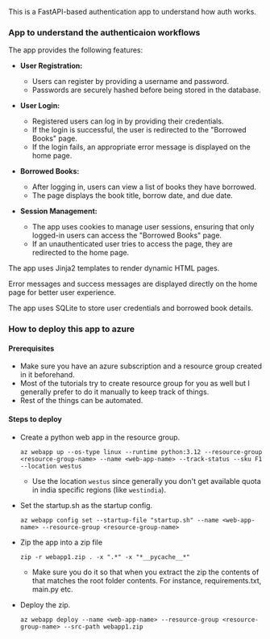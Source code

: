 This is a FastAPI-based authentication app to understand how auth works. 

### App to understand the authenticaion workflows

The app provides the following features:

- **User Registration:**
    - Users can register by providing a username and password.
    - Passwords are securely hashed before being stored in the database.

- **User Login:**
    - Registered users can log in by providing their credentials.
    - If the login is successful, the user is redirected to the "Borrowed Books" page.
    - If the login fails, an appropriate error message is displayed on the home page.

- **Borrowed Books:**
    - After logging in, users can view a list of books they have borrowed.
    - The page displays the book title, borrow date, and due date.

- **Session Management:**
    - The app uses cookies to manage user sessions, ensuring that only logged-in users can access the "Borrowed Books" page.
    - If an unauthenticated user tries to access the page, they are redirected to the home page.

The app uses Jinja2 templates to render dynamic HTML pages.

Error messages and success messages are displayed directly on the home page for better user experience.

The app uses SQLite to store user credentials and borrowed book details.

### How to deploy this app to azure

#### Prerequisites
- Make sure you have an azure subscription and a resource group created in it beforehand. 
- Most of the tutorials try to create resource group for you as well but I generally prefer to do it manually to keep track of things. 
- Rest of the things can be automated.

#### Steps to deploy
- Create a python web app in the resource group.

    ```az webapp up --os-type linux --runtime python:3.12 --resource-group <resource-group-name> --name <web-app-name> --track-status --sku F1 --location westus```

    - Use the location `westus` since generally you don't get available quota in india specific regions (like `westindia`).

- Set the startup.sh as the startup config.
    
    ```az webapp config set --startup-file "startup.sh" --name <web-app-name> --resource-group <resource-group-name>```

- Zip the app into a zip file

    ```zip -r webapp1.zip . -x ".*" -x "*__pycache__*"```

  - Make sure you do it so that when you extract the zip the contents of that matches the root folder contents. For instance,
  requirements.txt, main.py etc.

  

- Deploy the zip.

  ```az webapp deploy --name <web-app-name> --resource-group <resource-group-name> --src-path webapp1.zip```
